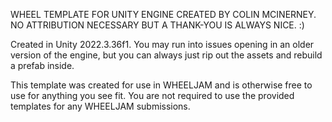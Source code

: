 WHEEL TEMPLATE FOR UNITY ENGINE CREATED BY COLIN MCINERNEY. NO ATTRIBUTION NECESSARY BUT A THANK-YOU IS ALWAYS NICE. :)

Created in Unity 2022.3.36f1. You may run into issues opening in an older version of the engine, but you can always just rip out the assets and rebuild a prefab inside.

This template was created for use in WHEELJAM and is otherwise free to use for anything you see fit. You are not required to use the provided templates for any WHEELJAM submissions.
